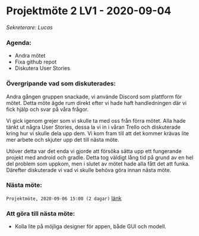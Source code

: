 # Projektmöte 2 LV1 - 2020-09-04
*Sekreterare: Lucas*

### Agenda:
- Andra mötet
- Fixa github repot
- Diskutera User Stories

### Övergripande vad som diskuterades:

Andra gången gruppen snackade, vi använde Discord som plattform för mötet. Detta möte ägde rum direkt efter vi hade haft handledningen där vi fick hjälp och svar på våra frågor.

Vi gick igenom grejer som vi skulle ta med oss från förra mötet. Alla hade tänkt ut några User Stories, dessa la vi in i våran Trello och diskuterade kring hur vi skulle dela upp dem. Vi kom fram till att det kommer krävas lite mer arbete och skjuter upp det till nästa möte.

Utöver detta var det enda vi gjorde att försöka sätta upp ett fungerande projekt med android och gradle. Detta tog väldigt lång tid på grund av en hel del problem som uppkom, men i slutet av mötet hade alla fått det att funka. Därefter diskuterade vi vad vi skulle behöva göra innan nästa möte.

### Nästa möte:
```Projektmöte, 2020-09-06 15:00 (2 dagar)``` [länk](https://github.com/DKWA0000/OOPP-HT20/blob/master/Notes%20from%20projectmeetings/2020-09-06%20-%20Projektm%C3%B6te%203%20LV1.md)

### Att göra till nästa möte:
- Kolla lite på möjliga designer för appen, både GUI och modell.
